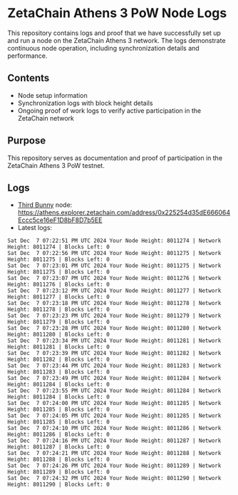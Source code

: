 # ZetaChain Athens 3 PoW Node Logs
This repository contains logs and proof that we have successfully set up and run a node on the ZetaChain Athens 3 network. The logs demonstrate continuous node operation, including synchronization details and performance.

## Contents
- Node setup information
- Synchronization logs with block height details
- Ongoing proof of work logs to verify active participation in the ZetaChain network

## Purpose
This repository serves as documentation and proof of participation in the ZetaChain Athens 3 PoW testnet.

## Logs

- [Third Bunny](https://thirdbunny.xyz/) node: https://athens.explorer.zetachain.com/address/0x225254d35dE666064Eccc5ce16eF1D8bF8D7b5EE
- Latest logs:
```
Sat Dec  7 07:22:51 PM UTC 2024 Your Node Height: 8011274 | Network Height: 8011274 | Blocks Left: 0
Sat Dec  7 07:22:56 PM UTC 2024 Your Node Height: 8011275 | Network Height: 8011275 | Blocks Left: 0
Sat Dec  7 07:23:01 PM UTC 2024 Your Node Height: 8011275 | Network Height: 8011275 | Blocks Left: 0
Sat Dec  7 07:23:07 PM UTC 2024 Your Node Height: 8011276 | Network Height: 8011276 | Blocks Left: 0
Sat Dec  7 07:23:12 PM UTC 2024 Your Node Height: 8011277 | Network Height: 8011277 | Blocks Left: 0
Sat Dec  7 07:23:18 PM UTC 2024 Your Node Height: 8011278 | Network Height: 8011278 | Blocks Left: 0
Sat Dec  7 07:23:23 PM UTC 2024 Your Node Height: 8011279 | Network Height: 8011279 | Blocks Left: 0
Sat Dec  7 07:23:28 PM UTC 2024 Your Node Height: 8011280 | Network Height: 8011280 | Blocks Left: 0
Sat Dec  7 07:23:34 PM UTC 2024 Your Node Height: 8011281 | Network Height: 8011281 | Blocks Left: 0
Sat Dec  7 07:23:39 PM UTC 2024 Your Node Height: 8011282 | Network Height: 8011282 | Blocks Left: 0
Sat Dec  7 07:23:44 PM UTC 2024 Your Node Height: 8011283 | Network Height: 8011283 | Blocks Left: 0
Sat Dec  7 07:23:49 PM UTC 2024 Your Node Height: 8011284 | Network Height: 8011284 | Blocks Left: 0
Sat Dec  7 07:23:55 PM UTC 2024 Your Node Height: 8011284 | Network Height: 8011284 | Blocks Left: 0
Sat Dec  7 07:24:00 PM UTC 2024 Your Node Height: 8011285 | Network Height: 8011285 | Blocks Left: 0
Sat Dec  7 07:24:05 PM UTC 2024 Your Node Height: 8011285 | Network Height: 8011285 | Blocks Left: 0
Sat Dec  7 07:24:10 PM UTC 2024 Your Node Height: 8011286 | Network Height: 8011286 | Blocks Left: 0
Sat Dec  7 07:24:16 PM UTC 2024 Your Node Height: 8011287 | Network Height: 8011287 | Blocks Left: 0
Sat Dec  7 07:24:21 PM UTC 2024 Your Node Height: 8011288 | Network Height: 8011288 | Blocks Left: 0
Sat Dec  7 07:24:26 PM UTC 2024 Your Node Height: 8011289 | Network Height: 8011289 | Blocks Left: 0
Sat Dec  7 07:24:32 PM UTC 2024 Your Node Height: 8011290 | Network Height: 8011290 | Blocks Left: 0
```
